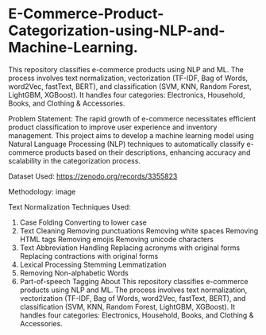 # E-Commerce-Product-Categorization-using-NLP-and-Machine-Learning.

This repository classifies e-commerce products using NLP and ML. The process involves text normalization, vectorization (TF-IDF, Bag of Words, word2Vec, fastText, BERT), and classification (SVM, KNN, Random Forest, LightGBM, XGBoost). It handles four categories: Electronics, Household, Books, and Clothing & Accessories.

Problem Statement:
The rapid growth of e-commerce necessitates efficient product classification to improve user experience and inventory management. This project aims to develop a machine learning model using Natural Language Processing (NLP) techniques to automatically classify e-commerce products based on their descriptions, enhancing accuracy and scalability in the categorization process.

Dataset Used:
https://zenodo.org/records/3355823

Methodology:
image

Text Normalization Techniques Used:
1. Case Folding
Converting to lower case
2. Text Cleaning
Removing punctuations
Removing white spaces
Removing HTML tags
Removing emojis
Removing unicode characters
3. Text Abbreviation Handling
Replacing acronyms with original forms
Replacing contractions with original forms
4. Lexical Processing
Stemming
Lemmatization
5. Removing Non-alphabetic Words
6. Part-of-speech Tagging
About
This repository classifies e-commerce products using NLP and ML. The process involves text normalization, vectorization (TF-IDF, Bag of Words, word2Vec, fastText, BERT), and classification (SVM, KNN, Random Forest, LightGBM, XGBoost). It handles four categories: Electronics, Household, Books, and Clothing & Accessories.




